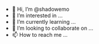 - 👋 Hi, I’m @shadowemo
- 👀 I’m interested in ...
- 🌱 I’m currently learning ...
- 💞️ I’m looking to collaborate on ...
- 📫 How to reach me ...

<!---
shadowemo/shadowemo is a ✨ special ✨ repository because its `README.md` (this file) appears on your GitHub profile.
You can click the Preview link to take a look at your changes.
--->
